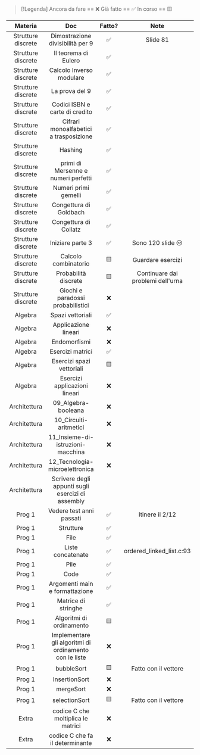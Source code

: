 
> [!Legenda]
> Ancora da fare == ❌ 
> Già fatto == ✅
> In corso == 🟨
> 

|      Materia       |                          Doc                           | Fatto? |               Note                |
| :----------------: | :----------------------------------------------------: | :----: | :-------------------------------: |
| Strutture discrete |            Dimostrazione divisibilità per 9            |   ✅    |             Slide 81              |
| Strutture discrete |                  Il teorema di Eulero                  |   ✅    |                                   |
| Strutture discrete |                Calcolo Inverso modulare                |   ✅    |                                   |
| Strutture discrete |                     La prova del 9                     |   ✅    |                                   |
| Strutture discrete |             Codici ISBN e carte di credito             |   ✅    |                                   |
| Strutture discrete |         Cifrari monoalfabetici a trasposizione         |   ✅    |                                   |
| Strutture discrete |                        Hashing                         |   ✅    |                                   |
| Strutture discrete |          primi di Mersenne e numeri perfetti           |   ✅    |                                   |
| Strutture discrete |                  Numeri primi gemelli                  |   ✅    |                                   |
| Strutture discrete |                 Congettura di Goldbach                 |   ✅    |                                   |
| Strutture discrete |                 Congettura di Collatz                  |   ✅    |                                   |
| Strutture discrete |                    Iniziare parte 3                    |   ✅    |         Sono 120 slide 😒         |
| Strutture discrete |                  Calcolo combinatorio                  |   🟨   |         Guardare esercizi         |
| Strutture discrete |                  Probabilità discrete                  |   🟨   | Continuare dai problemi dell'urna |
| Strutture discrete |           Giochi e paradossi probabilistici            |   ❌    |                                   |
|      Algebra       |                    Spazi vettoriali                    |   ✅    |                                   |
|      Algebra       |                  Applicazione lineari                  |   ❌    |                                   |
|      Algebra       |                      Endomorfismi                      |   ❌    |                                   |
|      Algebra       |                    Esercizi matrici                    |   ✅    |                                   |
|      Algebra       |               Esercizi spazi vettoriali                |   🟨   |                                   |
|      Algebra       |             Esercizi applicazioni lineari              |   ❌    |                                   |
|    Architettura    |                  09_Algebra-booleana                   |   ❌    |                                   |
|    Architettura    |                 10_Circuiti-aritmetici                 |   ❌    |                                   |
|    Architettura    |           11_Insieme-di-istruzioni-macchina            |   ❌    |                                   |
|    Architettura    |             12_Tecnologia-microelettronica             |   ❌    |                                   |
|    Architettura    |   Scrivere degli appunti sugli esercizi di assembly    |        |                                   |
|       Prog 1       |                Vedere test anni passati                |   ✅    |          Itinere il 2/12          |
|       Prog 1       |                       Strutture                        |   ✅    |                                   |
|       Prog 1       |                          File                          |   ✅    |                                   |
|       Prog 1       |                   Liste concatenate                    |   ✅    |     ordered_linked_list.c:93      |
|       Prog 1       |                          Pile                          |   ✅    |                                   |
|       Prog 1       |                          Code                          |   ✅    |                                   |
|       Prog 1       |             Argomenti main e formattazione             |   ✅    |                                   |
|       Prog 1       |                  Matrice di stringhe                   |   ✅    |                                   |
|       Prog 1       |                Algoritmi di ordinamento                |   🟨   |                                   |
|       Prog 1       | Implementare gli algoritmi di ordinamento con le liste |   ❌    |                                   |
|       Prog 1       |                       bubbleSort                       |   🟨   |       Fatto con il vettore        |
|       Prog 1       |                     InsertionSort                      |   ❌    |                                   |
|       Prog 1       |                       mergeSort                        |   ❌    |                                   |
|       Prog 1       |                     selectionSort                      |   🟨   |       Fatto con il vettore        |
|       Extra        |           codice C che moltiplica le matrici           |   ❌    |                                   |
|       Extra        |            codice C che fa il determinante             |   ❌    |                                   |
